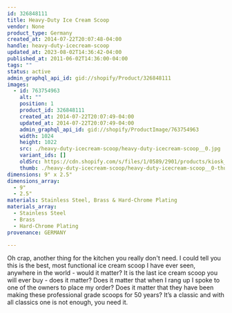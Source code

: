 ```yaml
---
id: 326848111
title: Heavy-Duty Ice Cream Scoop
vendor: None
product_type: Germany
created_at: 2014-07-22T20:07:48-04:00
handle: heavy-duty-icecream-scoop
updated_at: 2023-08-02T14:36:42-04:00
published_at: 2011-06-02T14:36:00-04:00
tags: ""
status: active
admin_graphql_api_id: gid://shopify/Product/326848111
images:
  - id: 763754963
    alt: ""
    position: 1
    product_id: 326848111
    created_at: 2014-07-22T20:07:49-04:00
    updated_at: 2014-07-22T20:07:49-04:00
    admin_graphql_api_id: gid://shopify/ProductImage/763754963
    width: 1024
    height: 1022
    src: ./heavy-duty-icecream-scoop/heavy-duty-icecream-scoop__0.jpg
    variant_ids: []
    oldSrc: https://cdn.shopify.com/s/files/1/0589/2901/products/kiosk_icecreamscoop.tif.jpeg?v=1406074069
    thumb: ./heavy-duty-icecream-scoop/heavy-duty-icecream-scoop__0-thumb.jpg
dimensions: 9" x 2.5"
dimensions_array:
  - 9"
  - 2.5"
materials: Stainless Steel, Brass & Hard-Chrome Plating
materials_array:
  - Stainless Steel
  - Brass
  - Hard-Chrome Plating
provenance: GERMANY

---
```


Oh crap, another thing for the kitchen you really don't need. I could tell you this is the best, most functional ice cream scoop I have ever seen, anywhere in the world - would it matter? It is the last ice cream scoop you will ever buy - does it matter? Does it matter that when I rang up I spoke to one of the owners to place my order? Does it matter that they have been making these professional grade scoops for 50 years? It’s a classic and with all classics one is not enough, you need it.
